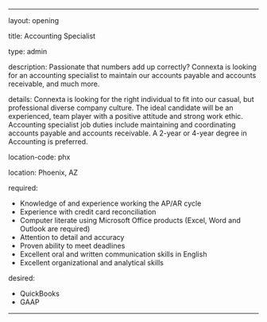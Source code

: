 ---

layout: opening

title: Accounting Specialist

type: admin

description:  Passionate that numbers add up correctly?  Connexta is looking for an accounting specialist to maintain our accounts payable and accounts receivable, and much more.

details: Connexta is looking for the right individual to fit into our casual, but professional diverse company culture. The ideal candidate will be an experienced, team player with a positive attitude and strong work ethic. Accounting specialist job duties include maintaining and coordinating accounts payable and accounts receivable.  A 2-year or 4-year degree in Accounting is preferred.


location-code: phx

location: Phoenix, AZ

required:
 - Knowledge of and experience working the AP/AR cycle
 - Experience with credit card reconciliation
 - Computer literate using Microsoft Office products (Excel, Word and Outlook are required)
 - Attention to detail and accuracy
 - Proven ability to meet deadlines
 - Excellent oral and written communication skills in English
 - Excellent organizational and analytical skills



desired:
 - QuickBooks
 - GAAP


---